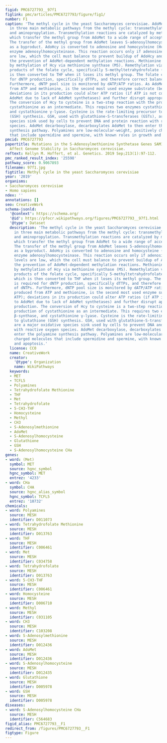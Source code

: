 ```yaml
---
figid: PMC6727793__97f1
figlink: pmc/articles/PMC6727793/figure/fig1/
number: F1
caption: 'The methyl cycle in the yeast Saccharomyces cerevisiae. AdoMet functions
  in three main metabolic pathways from the methyl cycle: transmethylation, transsulfuration,
  and aminopropylation. Transmethylation reactions are catalyzed by methyltransferases,
  which transfer the methyl group from AdoMet to a wide range of acceptor molecules.
  The transfer of the methyl group from AdoMet leaves S-adenosylhomocysteine (AdoHcy)
  as a byproduct. AdoHcy is converted to adenosine and homocysteine (Hcy) via the
  enzyme adenosylhomocysteinase. This reaction occurs only if adenosine and Hcy levels
  are low, which the cell must balance to prevent buildup of AdoHcy and therefore
  the prevention of AdoMet-dependent methylation reactions. Methionine can be regenerated
  by methylation of Hcy via methionine synthase (MS). Remethylation via MS requires
  products of the folate cycle, specifically 5-methyltetrahydrofolate (5-MTHF), which
  is then converted to THF when it loses its methyl group. The folate cycle is required
  for dNTP production, specifically dTTPs, and therefore correct balance of dNTPs.
  Furthermore, dNTP pool size is monitored by dATP/ATP ratios. As AdoMet, produced
  from ATP and methionine, is the second most used enzyme substrate (behind ATP);
  deviations in its production could alter ATP ratios (if ATP is not converted to
  AdoMet due to lack of AdoMet synthetases) and further disrupt appropriate dNTP production.
  The conversion of Hcy to cysteine is a two-step reaction with the production of
  cystathionine as an intermediate. This requires two enzymes cystathionine β-synthase,
  and cystathionine γ-lyase. Cysteine is the rate-limiting precursor to glutathione
  (GSH) synthesis. GSH, used with glutathione-S-transferases (GSTs), are a major oxidative
  species sink used by cells to prevent DNA and protein reaction with reactive oxygen
  species. AdoMet decarboxylase, decarboxylates AdoMet to then enter the polyamine
  synthesis pathway. Polyamines are low-molecular-weight, positively charged molecules
  that include spermidine and spermine, with known roles in growth and apoptosis.'
pmcid: PMC6727793
papertitle: Mutations in the S-Adenosylmethionine Synthetase Genes SAM1 and SAM2 Differentially
  Affect Genome Stability in Saccharomyces cerevisiae.
reftext: Kellyn M. Hoffert, et al. Genetics. 2019 Sep;213(1):97-112.
pmc_ranked_result_index: '25598'
pathway_score: 0.9067893
filename: 97f1.jpg
figtitle: Methyl cycle in the yeast Saccharomyces cerevisiae
year: '2019'
organisms:
- Saccharomyces cerevisiae
- Homo sapiens
ndex: ''
annotations: []
seo: CreativeWork
schema-jsonld:
  '@context': https://schema.org/
  '@id': https://pfocr.wikipathways.org/figures/PMC6727793__97f1.html
  '@type': Dataset
  description: 'The methyl cycle in the yeast Saccharomyces cerevisiae. AdoMet functions
    in three main metabolic pathways from the methyl cycle: transmethylation, transsulfuration,
    and aminopropylation. Transmethylation reactions are catalyzed by methyltransferases,
    which transfer the methyl group from AdoMet to a wide range of acceptor molecules.
    The transfer of the methyl group from AdoMet leaves S-adenosylhomocysteine (AdoHcy)
    as a byproduct. AdoHcy is converted to adenosine and homocysteine (Hcy) via the
    enzyme adenosylhomocysteinase. This reaction occurs only if adenosine and Hcy
    levels are low, which the cell must balance to prevent buildup of AdoHcy and therefore
    the prevention of AdoMet-dependent methylation reactions. Methionine can be regenerated
    by methylation of Hcy via methionine synthase (MS). Remethylation via MS requires
    products of the folate cycle, specifically 5-methyltetrahydrofolate (5-MTHF),
    which is then converted to THF when it loses its methyl group. The folate cycle
    is required for dNTP production, specifically dTTPs, and therefore correct balance
    of dNTPs. Furthermore, dNTP pool size is monitored by dATP/ATP ratios. As AdoMet,
    produced from ATP and methionine, is the second most used enzyme substrate (behind
    ATP); deviations in its production could alter ATP ratios (if ATP is not converted
    to AdoMet due to lack of AdoMet synthetases) and further disrupt appropriate dNTP
    production. The conversion of Hcy to cysteine is a two-step reaction with the
    production of cystathionine as an intermediate. This requires two enzymes cystathionine
    β-synthase, and cystathionine γ-lyase. Cysteine is the rate-limiting precursor
    to glutathione (GSH) synthesis. GSH, used with glutathione-S-transferases (GSTs),
    are a major oxidative species sink used by cells to prevent DNA and protein reaction
    with reactive oxygen species. AdoMet decarboxylase, decarboxylates AdoMet to then
    enter the polyamine synthesis pathway. Polyamines are low-molecular-weight, positively
    charged molecules that include spermidine and spermine, with known roles in growth
    and apoptosis.'
  license: CC0
  name: CreativeWork
  creator:
    '@type': Organization
    name: WikiPathways
  keywords:
  - MET
  - TCFL5
  - Polyamines
  - Tetrahydrofolate Methionine
  - THF
  - Met
  - Tetrahydrofolate
  - 5-CH3-THF
  - Homocysteine
  - Methyl
  - CH3
  - S-Adenosylmethionine
  - AdoMet
  - S-Adenosylhomocysteine
  - Glutathione
  - GSH
  - S-Adenosylhomocysteine CHa
genes:
- word: (Met)
  symbol: MET
  source: hgnc_symbol
  hgnc_symbol: MET
  entrez: '4233'
- word: CHa
  symbol: CHA
  source: hgnc_alias_symbol
  hgnc_symbol: TCFL5
  entrez: '10732'
chemicals:
- word: Polyamines
  source: MESH
  identifier: D011073
- word: Tetrahydrofolate Methionine
  source: MESH
  identifier: D013763
- word: THF
  source: MESH
  identifier: C006461
- word: Met
  source: MESH
  identifier: C034758
- word: Tetrahydrofolate
  source: MESH
  identifier: D013763
- word: 5-CH3-THF
  source: MESH
  identifier: C006461
- word: Homocysteine
  source: MESH
  identifier: D006710
- word: Methyl
  source: MESH
  identifier: C031105
- word: CH3
  source: MESH
  identifier: C103208
- word: S-Adenosylmethionine
  source: MESH
  identifier: D012436
- word: AdoMet
  source: MESH
  identifier: D012436
- word: S-Adenosylhomocysteine
  source: MESH
  identifier: D012435
- word: Glutathione
  source: MESH
  identifier: D005978
- word: GSH
  source: MESH
  identifier: D005978
diseases:
- word: S-Adenosylhomocysteine CHa
  source: MESH
  identifier: C564683
figid_alias: PMC6727793__F1
redirect_from: /figures/PMC6727793__F1
figtype: Figure
---
```

